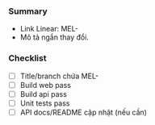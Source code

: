 ### Summary
- Link Linear: MEL-<ID>
- Mô tả ngắn thay đổi.

### Checklist
- [ ] Title/branch chứa MEL-<ID>
- [ ] Build web pass
- [ ] Build api pass
- [ ] Unit tests pass
- [ ] API docs/README cập nhật (nếu cần)

